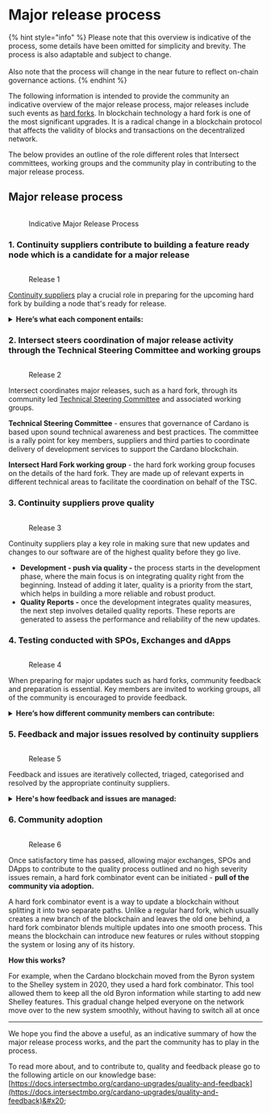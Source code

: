 # Major release process

{% hint style="info" %}
Please note that this overview is indicative of the process, some details have been omitted for simplicity and brevity. The process is also adaptable and subject to change.\
\
Also note that the process will change in the near future to reflect on-chain governance actions.
{% endhint %}

The following information is intended to provide the community an indicative overview of the major release process, major releases include such events as [hard forks](broken-reference). In blockchain technology a hard fork is one of the most significant upgrades. It is a radical change in a blockchain protocol that affects the validity of blocks and transactions on the decentralized network.&#x20;

The below provides an outline of the role different roles that Intersect committees, working groups and the community play in contributing to the major release process.

## Major release process

<figure><img src="../../../.gitbook/assets/Major Release Process.gif" alt=""><figcaption><p>Indicative Major Release Process</p></figcaption></figure>

### **1. Continuity suppliers contribute to building a feature ready node which is a candidate for a major release**

<figure><img src="https://lh7-us.googleusercontent.com/_pm-76XatL2iPHXSVhkovkyiNrCuKkbtZ8MIEANexJen4ux_w_Asj-v8zmi8It5vI1MhjJZ26rtmf72tY5WHhZ6xlYM7gh_sYyWQu3lbReyBBUGHAuPXIUFEu-kAPl6p4YTzlZV3asa5PxY=s2048" alt=""><figcaption><p>Release 1</p></figcaption></figure>

[Continuity suppliers](../../../archive/cardano-budget-archive/intersect-operational-services/cardano-continuity/) play a crucial role in preparing for the upcoming hard fork by building a node that's ready for release.

<details>

<summary><strong>Here’s what each component entails:</strong></summary>

* **Ledger** - updates the system that keeps track of all transactions, making sure it's ready to handle the new types of transactions that the hard fork may introduce.
* **Node** - improves the core software of the blockchain to support enhanced features and performance.
* **Consensus** -  the rules for how transactions are verified across the network, ensuring everyone agrees on what is valid.
* **CLI (Command Line Interface)** - makes it easier for developers to interact with the blockchain by enhancing the tools they use to deploy and manage their applications.

Together, these and other updates from the continuity suppliers ensure the new node is robust, secure, and reliable for release, setting a solid foundation for a major release such as a hard fork

</details>

### 2. Intersect steers coordination of major release activity through the Technical Steering Committee and working groups

<figure><img src="https://lh7-us.googleusercontent.com/yzoSoimOX6N_e7-V3EJN7Zxp8-hj6FyqPPv_cdgdsx6_RVd8IZW9QdTzmvgTF1B1rG-l-xACP1IcUdn8og1Joe9Fxq69vGnoALCR2VHLyZ5X4veHF8E8VLpkFsCAkBSRJ5u_qtdAYOVoTAI=s2048" alt=""><figcaption><p>Release 2</p></figcaption></figure>

Intersect coordinates major releases, such as a hard fork, through its community led [Technical Steering Committee](../../../intersect-membership/intersect-committees/technical-steering-committee-tsc/) and associated working groups. &#x20;

**Technical Steering Committee** - ensures that governance of Cardano is based upon sound technical awareness and best practices. The committee is a rally point for key members, suppliers and third parties to coordinate delivery of development services to support the Cardano blockchain.

**Intersect Hard Fork working group** - the hard fork working group focuses on the details of the hard fork. They are made up of relevant experts in different technical areas to facilitate the coordination on behalf of the TSC.

### 3. Continuity suppliers prove quality

<figure><img src="https://lh7-us.googleusercontent.com/kCbH6svXVvBYp6lvb3yiK0uYDovmKaArkuRMmAzGpsghJwluyvazFFOgpr4056pbk9WnA54H-U-RSEA5ZpP0io3CXpddNdp-nMJNHTKhRJfTrxhektyXx5-Bq4JmHix8DbblH3ysXKcSOTk=s2048" alt=""><figcaption><p>Release 3</p></figcaption></figure>

Continuity suppliers play a key role in making sure that new updates and changes to our software are of the highest quality before they go live. &#x20;

* **Development - push via quality -** the process starts in the development phase, where the main focus is on integrating quality right from the beginning. Instead of adding it later, quality is a priority from the start, which helps in building a more reliable and robust product.
* **Quality Reports -**  once the development integrates quality measures, the next step involves detailed quality reports. These reports are generated to assess the performance and reliability of the new updates.

### 4. Testing conducted with SPOs, Exchanges and dApps

<figure><img src="https://lh7-us.googleusercontent.com/XjMSqbrk9ihaN9tjEoWlKVTwAYei5vOzFYzXMtRGYHrQFUJ6EgxRkCP62Uds0q5qpzFnCeIBt6iwxSCwbvEFUQ7d2N74roYjh60qVzvxWoX8QY3xpam8KFGcN0rWrZRVFMm33bzCXh9m-x8=s2048" alt=""><figcaption><p>Release 4</p></figcaption></figure>

When preparing for major updates such as hard forks, community feedback and preparation is essential. Key members are invited to working groups, all of the community is encouraged to provide feedback.&#x20;

<details>

<summary><strong>Here’s how different community members can contribute:</strong></summary>

* **SPOs (Stake Pool Operators) -** play a crucial role in maintaining the blockchain network. Testing with SPOs helps ensure that the new updates will work smoothly in the live network environment. It checks the stability and efficiency of the network from the perspective of those who operate the network nodes.

- **Wallets -** are tested to ensure that they can safely and effectively manage and store the new types of transactions that might be introduced by the update. This testing helps prevent issues that could affect users' funds.

* **Exchanges -** need to integrate seamlessly with any new blockchain features to allow for smooth trading and liquidity. Testing with exchanges ensures that they can handle transactions without any disruptions or security risks.

- **DApps (Decentralized Applications) -** Since dApps operate directly on the blockchain, testing with dApps checks for compatibility issues and ensures that they continue to operate efficiently even after the updates are applied.&#x20;

</details>

### 5. Feedback and major issues resolved by continuity suppliers

<figure><img src="https://lh7-us.googleusercontent.com/RfnIhOTxQw2H9zHTfy_ciMGwKqHKaYgytNh_3BSW03ZwpoDlNLfP7OPuKMjsvB0tzMdwbkMFkXZApKPVJdJ-fF9EjRWa-xN-BdeMkgfYqzZHE20wT57dXTGTUNJbMyiGjGQ6nuS8IjeDKBg=s2048" alt=""><figcaption><p>Release 5</p></figcaption></figure>

Feedback and issues are iteratively collected, triaged, categorised and resolved by the appropriate continuity suppliers.

<details>

<summary><strong>Here's how feedback and issues are managed:</strong></summary>

* **Collecting Feedback -** continuity suppliers actively gather feedback from users, stakeholders, and the community. This feedback is essential as it provides insights into quality and what needs improvement.

- **Major Issues -** using the feedback collected, continuity suppliers work to resolve all major issues that could disrupt the service or product performance. These could include technical issues, performance inefficiencies, or community deployment problems.

* **Resolving Issues -** once major issues are identified, the suppliers work on resolving them promptly. They prioritize these issues based on their impact and complexity.&#x20;

</details>

### 6. Community adoption

<figure><img src="https://lh7-us.googleusercontent.com/5hgljC8H6wxZ6Iz2obmtSWC-vfItDHULIFrs9yA4FjWVQIbnBvKGm4AolPhPmNAggvkzjQVsr-qARZ0ImwvQTXQijEv3hh3PqV8HKZJMWhVA_ICeXCKDkO_YrPMLbJ8TeVjYJk4DD3tOfBs=s2048" alt=""><figcaption><p>Release 6</p></figcaption></figure>

Once satisfactory time has passed, allowing major exchanges, SPOs and DApps to contribute to the quality process outlined and no high severity issues remain, a hard fork combinator event can be initiated - **pull of the community via adoption.**&#x20;

A hard fork combinator event is a way to update a blockchain without splitting it into two separate paths. Unlike a regular hard fork, which usually creates a new branch of the blockchain and leaves the old one behind, a hard fork combinator blends multiple updates into one smooth process. This means the blockchain can introduce new features or rules without stopping the system or losing any of its history.

**How this works?**

For example, when the Cardano blockchain moved from the Byron system to the Shelley system in 2020, they used a hard fork combinator. This tool allowed them to keep all the old Byron information while starting to add new Shelley features. This gradual change helped everyone on the network move over to the new system smoothly, without having to switch all at once

***

We hope you find the above a useful, as an indicative summary of how the major release process works, and the part the community has to play in the process.

To read more about, and to contribute to, quality and feedback please go to the following article on our knowledge base: [https://docs.intersectmbo.org/cardano-upgrades/quality-and-feedback](https://docs.intersectmbo.org/cardano-upgrades/quality-and-feedback)&#x20;

